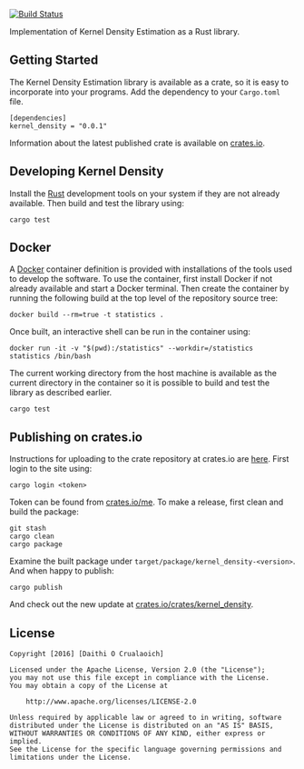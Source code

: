 [![Build Status](https://travis-ci.org/daithiocrualaoich/kernel_density.svg?branch=master)](https://travis-ci.org/daithiocrualaoich/kernel_density)

Implementation of Kernel Density Estimation as a Rust library.

Getting Started
---------------
The Kernel Density Estimation library is available as a crate, so it is easy to
incorporate into your programs. Add the dependency to your `Cargo.toml` file.

    [dependencies]
    kernel_density = "0.0.1"

Information about the latest published crate is available on
[crates.io](https://crates.io/crates/kernel_density).


Developing Kernel Density
-------------------------
Install the [Rust] development tools on your system if they are not already
available. Then build and test the library using:

    cargo test

[Rust]: https://www.rust-lang.org


Docker
------
A [Docker] container definition is provided with installations of the tools
used to develop the software. To use the container, first install Docker if not
already available and start a Docker terminal. Then create the container by
running the following build at the top level of the repository source tree:

    docker build --rm=true -t statistics .

[Docker]: http://docker.io

Once built, an interactive shell can be run in the container using:

    docker run -it -v "$(pwd):/statistics" --workdir=/statistics statistics /bin/bash

The current working directory from the host machine is available as the current
directory in the container so it is possible to build and test the library as
described earlier.

    cargo test


Publishing on crates.io
-----------------------
Instructions for uploading to the crate repository at crates.io are
[here](http://doc.crates.io/crates-io.html#publishing-crates). First login to
the site using:

    cargo login <token>

Token can be found from [crates.io/me](https://crates.io/me). To make a release,
first clean and build the package:

    git stash
    cargo clean
    cargo package

Examine the built package under `target/package/kernel_density-<version>`.
And when happy to publish:

    cargo publish

And check out the new update at
[crates.io/crates/kernel_density](https://crates.io/crates/kernel_density).


License
-------

    Copyright [2016] [Daithi O Crualaoich]

    Licensed under the Apache License, Version 2.0 (the "License");
    you may not use this file except in compliance with the License.
    You may obtain a copy of the License at

        http://www.apache.org/licenses/LICENSE-2.0

    Unless required by applicable law or agreed to in writing, software
    distributed under the License is distributed on an "AS IS" BASIS,
    WITHOUT WARRANTIES OR CONDITIONS OF ANY KIND, either express or implied.
    See the License for the specific language governing permissions and
    limitations under the License.
